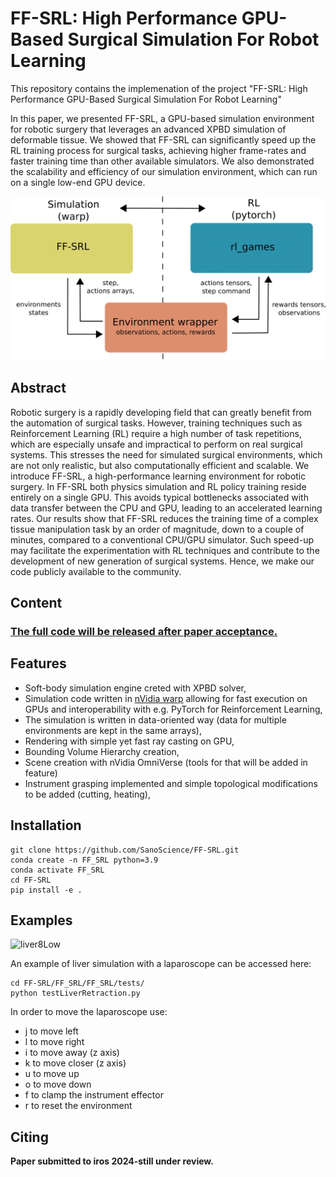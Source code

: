 # FF-SRL: High Performance GPU-Based Surgical Simulation For Robot Learning

This repository contains the implemenation of the project "FF-SRL: High Performance GPU-Based Surgical Simulation For Robot Learning"

In this paper, we presented FF-SRL, a GPU-based simulation environment for robotic surgery that leverages an
advanced XPBD simulation of deformable tissue. We showed that FF-SRL can significantly speed up the RL training
process for surgical tasks, achieving higher frame-rates and faster training time than other available simulators. We also
demonstrated the scalability and efficiency of our simulation environment, which can run on a single low-end GPU device.

![](images/pipelineV2-1.png)

## Abstract
Robotic surgery is a rapidly developing field that can greatly benefit from the automation of surgical tasks. However, training techniques such as Reinforcement Learning (RL) require a high number of task repetitions, which are especially unsafe and impractical to perform on real surgical systems. This
stresses the need for simulated surgical environments, which are not only realistic, but also computationally efficient and scalable. We introduce FF-SRL, a high-performance learning environment for robotic surgery. In FF-SRL both physics simulation and RL policy training reside entirely on a single
GPU. This avoids typical bottlenecks associated with data transfer between the CPU and GPU, leading to an accelerated learning rates. Our results show that FF-SRL reduces the training time of a complex tissue manipulation task by an order of magnitude, down to a couple of minutes, compared to a conventional CPU/GPU simulator. Such speed-up may facilitate the experimentation with RL techniques and contribute to the development of new generation of surgical systems. Hence, we make our code publicly available to the community.

## Content
 ###  <u> **The full code will be released after paper acceptance.** </u>

## Features
* Soft-body simulation engine creted with XPBD solver,
* Simulation code written in [nVidia warp](https://github.com/NVIDIA/warp) allowing for fast execution on GPUs and interoperability with e.g. PyTorch for Reinforcement Learning,
* The simulation is written in data-oriented way (data for multiple environments are kept in the same arrays),
* Rendering with simple yet fast ray casting on GPU,
* Bounding Volume Hierarchy creation,
* Scene creation with nVidia OmniVerse (tools for that will be added in feature)
* Instrument grasping implemented and simple topological modifications to be added (cutting, heating),

## Installation
```
git clone https://github.com/SanoScience/FF-SRL.git
conda create -n FF_SRL python=3.9
conda activate FF_SRL
cd FF-SRL
pip install -e .
```

## Examples
![liver8Low](https://github.com/SanoScience/FF-SRL/assets/4333336/8978887d-9ed1-4389-be54-082068e6e77a)

An example of liver simulation with a laparoscope can be accessed here:
```
cd FF-SRL/FF_SRL/FF_SRL/tests/
python testLiverRetraction.py
```
In order to move the laparoscope use:
* j to move left
* l to move right
* i to move away (z axis)
* k to move closer (z axis)
* u to move up
* o to move down
* f to clamp the instrument effector
* r to reset the environment

## Citing
**Paper submitted to iros 2024-still under review.**
